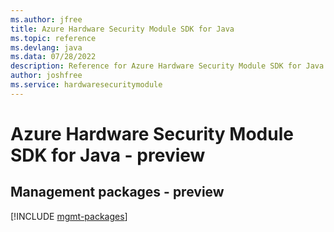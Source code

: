 ```yaml
---
ms.author: jfree
title: Azure Hardware Security Module SDK for Java
ms.topic: reference
ms.devlang: java
ms.data: 07/28/2022
description: Reference for Azure Hardware Security Module SDK for Java
author: joshfree
ms.service: hardwaresecuritymodule
---
```

# Azure Hardware Security Module SDK for Java - preview

## Management packages - preview
[!INCLUDE [mgmt-packages](hardware-security-module-mgmt-index.md)]
